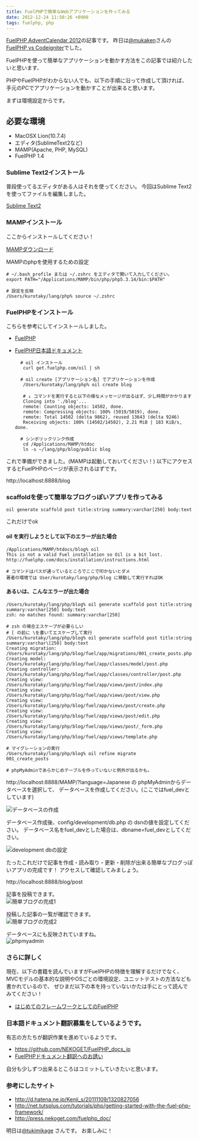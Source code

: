```yaml
---
title: FuelPHPで簡単なWebアプリケーションを作ってみる
date: 2012-12-24 11:50:26 +0900
tags: fuelphp, php
---
```


[FuelPHP AdventCalendar 2012](http://atnd.org/events/33753)の記事です。
昨日は[@mukaken](https://twitter.com/mukaken)さんの [FuelPHP vs Codeigniter](http://d.hatena.ne.jp/mukaken/20121223/1356256954)でした。


FuelPHPを使って簡単なアプリケーションを動かす方法をこの記事では紹介したいと思います、

PHPやFuelPHPがわからない人でも、以下の手順に沿って作成して頂ければ、
手元のPCでアプリケーションを動かすことが出来ると思います。

まずは環境設定からです。

## 必要な環境
* MacOSX Lion(10.7.4)
* エディタ(SublimeText2など)
* MAMP(Apache, PHP, MySQL)
* FuelPHP 1.4

### Sublime Text2インストール
普段使ってるエディタがある人はそれを使ってください。
今回はSublime Text2を使ってファイルを編集しました。

[Sublime Text2](http://www.sublimetext.com/)


### MAMPインストール
ここからインストールしてください！

[MAMPダウンロード](http://www.mamp.info/en/index.html)


MAMPのphpを使用するための設定

    # ~/.bash_profile または ~/.zshrc をエディタで開いて入力してください。
    export PATH="/Applications/MAMP/bin/php/php5.3.14/bin:$PATH"

    # 設定を反映
    /Users/kurotaky/lang/php% source ~/.zshrc

### FuelPHPをインストール
こちらを参考にしてインストールしました。

- [FuelPHP](http://fuelphp.com/)
- [FuelPHP日本語ドキュメント](http://press.nekoget.com/fuelphp_doc/)


        # oil インストール
         curl get.fuelphp.com/oil | sh

        # oil create [アプリケーション名] でアプリケーションを作成
         /Users/kurotaky/lang/php% oil create blog

         # ↓ コマンドを実行すると以下の様なメッセージが出るはず、少し時間がかかります
         Cloning into './blog'...
         remote: Counting objects: 14502, done.
         remote: Compressing objects: 100% (5019/5019), done.
         remote: Total 14502 (delta 9862), reused 13643 (delta 9246)
         Receiving objects: 100% (14502/14502), 2.21 MiB | 183 KiB/s, done.

        # シンボリックリンク作成
         cd /Applications/MAMP/htdoc
         ln -s ~/lang/php/blog/public blog


これで準備ができました。(MAMPは起動しておいてください！)
以下にアクセスするとFuelPHPのページが表示されるはずです。

http://localhost:8888/blog

### scaffoldを使って簡単なブログっぽいアプリを作ってみる

    oil generate scaffold post title:string summary:varchar[250] body:text

これだけでok
    

#### oil を実行しようとして以下のエラーが出た場合
    /Applications/MAMP/htdocs/blog% oil
    This is not a valid Fuel installation so Oil is a bit lost.
    http://fuelphp.com/docs/installation/instructions.html

    # コマンドはパスが通っているところでここで叩かないとダメ
    著者の環境では User/kurotaky/lang/php/blog に移動して実行すればOK

#### あるいは、こんなエラーが出た場合
    /Users/kurotaky/lang/php/blog% oil generate scaffold post title:string summary:varchar[250] body:text
    zsh: no matches found: summary:varchar[250]

    # zsh の場合エスケープが必要らしい
    # [ の前に \を書いてエスケープして実行
    /Users/kurotaky/lang/php/blog% oil generate scaffold post title:string summary:varchar\[250] body:text
    Creating migration: /Users/kurotaky/lang/php/blog/fuel/app/migrations/001_create_posts.php
    Creating model: /Users/kurotaky/lang/php/blog/fuel/app/classes/model/post.php
    Creating controller: /Users/kurotaky/lang/php/blog/fuel/app/classes/controller/post.php
    Creating view: /Users/kurotaky/lang/php/blog/fuel/app/views/post/index.php
    Creating view: /Users/kurotaky/lang/php/blog/fuel/app/views/post/view.php
    Creating view: /Users/kurotaky/lang/php/blog/fuel/app/views/post/create.php
    Creating view: /Users/kurotaky/lang/php/blog/fuel/app/views/post/edit.php
    Creating view: /Users/kurotaky/lang/php/blog/fuel/app/views/post/_form.php
    Creating view: /Users/kurotaky/lang/php/blog/fuel/app/views/template.php

    # マイグレーションの実行
    /Users/kurotaky/lang/php/blog% oil refine migrate
    001_create_posts

    # phpMyAdminであらかじめテーブルを作っていないと例外が出るかも。
    

http://localhost:8888/MAMP/?language=Japanese の phpMyAdminからデータベースを選択して、
データベースを作成してください。(ここではfuel_devとしています)

![データベースの作成](/images/20121224/20121224_create_db.png)

データベース作成後、config/development/db.php の dsnの値を設定してください。
データベース名をfuel_devとした場合は、dbname=fuel_devとしてください。

![development dbの設定](/images/20121224/20121224_development_db.png)


たったこれだけで記事を作成・読み取り・更新・削除が出来る簡単なブログっぽいアプリの完成です！
アクセスして確認してみましょう。

http://localhost:8888/blog/post


記事を投稿できます。  
![簡単ブログの完成1](/images/20121224/20121224_blog1.png)


投稿した記事の一覧が確認できます。  
![簡単ブログの完成2](/images/20121224/20121224_blog2.png)


データベースにも反映されていますね。  
![phpmyadmin](/images/20121224/20121224_phpmyadmin.png)

### さらに詳しく
現在、以下の書籍を読んでいますがFuelPHPの特徴を理解するだけでなく、
MVCモデルの基本的な説明やOSごとの環境設定、ユニットテストの方法なども書かれているので、
ぜひまだ以下の本を持っていないかたは手にとって読んでみてください！

- [はじめてのフレームワークとしてのFuelPHP](http://tatsu-zine.com/books/fuelphp1st)


### 日本語ドキュメント翻訳募集をしているようです。
有志の方たちが翻訳作業を進めているようです。

- https://github.com/NEKOGET/FuelPHP_docs_jp
- [FuelPHPドキュメント翻訳へのお誘い](http://pneskin2.nekoget.com/press/?p=1044)

自分も少しずつ出来るところはコミットしていきたいと思います。


### 参考にしたサイト
- http://d.hatena.ne.jp/Kenji_s/20111109/1320827056
- http://net.tutsplus.com/tutorials/php/getting-started-with-the-fuel-php-framework/
- http://press.nekoget.com/fuelphp_doc/


明日は[@tukimikage](https://twitter.com/Tukimikage) さんです。
お楽しみに！
